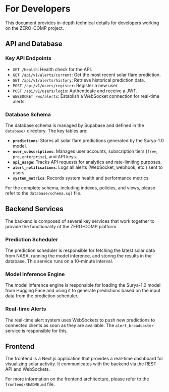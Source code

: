 # For Developers

This document provides in-depth technical details for developers working on the ZERO-COMP project.

## API and Database

### Key API Endpoints

- `GET /health`: Health check for the API.
- `GET /api/v1/alerts/current`: Get the most recent solar flare prediction.
- `GET /api/v1/alerts/history`: Retrieve historical prediction data.
- `POST /api/v1/users/register`: Register a new user.
- `POST /api/v1/users/login`: Authenticate and receive a JWT.
- `WEBSOCKET /ws/alerts`: Establish a WebSocket connection for real-time alerts.

### Database Schema

The database schema is managed by Supabase and defined in the `database/` directory. The key tables are:

- **`predictions`**: Stores all solar flare predictions generated by the Surya-1.0 model.
- **`user_subscriptions`**: Manages user accounts, subscription tiers (`free`, `pro`, `enterprise`), and API keys.
- **`api_usage`**: Tracks API requests for analytics and rate-limiting purposes.
- **`alert_notifications`**: Logs all alerts (WebSocket, webhook, etc.) sent to users.
- **`system_metrics`**: Records system health and performance metrics.

For the complete schema, including indexes, policies, and views, please refer to the `database/schema.sql` file.

## Backend Services

The backend is composed of several key services that work together to provide the functionality of the ZERO-COMP platform.

### Prediction Scheduler

The prediction scheduler is responsible for fetching the latest solar data from NASA, running the model inference, and storing the results in the database. This service runs on a 10-minute interval.

### Model Inference Engine

The model inference engine is responsible for loading the Surya-1.0 model from Hugging Face and using it to generate predictions based on the input data from the prediction scheduler.

### Real-time Alerts

The real-time alert system uses WebSockets to push new predictions to connected clients as soon as they are available. The `alert_broadcaster` service is responsible for this.

## Frontend

The frontend is a Next.js application that provides a real-time dashboard for visualizing solar activity. It communicates with the backend via the REST API and WebSockets.

For more information on the frontend architecture, please refer to the `frontend/README.md` file.
